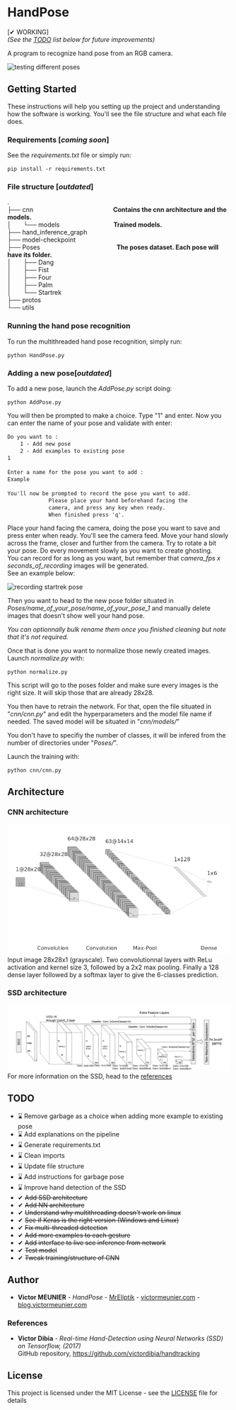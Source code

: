 # HandPose

[✔ WORKING]  
*(See the [TODO](##TODO) list below for future improvements)*

A program to recognize hand pose from an RGB camera.

![testing different poses](Results/result.gif)

## Getting Started

These instructions will help you setting up the project and understanding how the software is working. You'll see the file structure and what each file does. 

### Requirements [*coming soon*]
See the *requirements.txt* file or simply run:

    pip install -r requirements.txt

### File structure [*outdated*]
.  
├── cnn &nbsp;&nbsp;&nbsp;&nbsp;&nbsp;&nbsp;&nbsp;&nbsp;&nbsp;&nbsp;&nbsp;&nbsp;&nbsp;&nbsp;&nbsp;&nbsp;&nbsp;&nbsp;&nbsp;&nbsp;&nbsp;&nbsp;&nbsp;&nbsp;&nbsp;&nbsp;&nbsp;&nbsp;&nbsp;&nbsp;&nbsp;&nbsp;&nbsp;&nbsp;&nbsp;&nbsp;&nbsp;&nbsp;&nbsp;&nbsp;&nbsp;&nbsp;&nbsp;&nbsp;&nbsp;**Contains the cnn architecture and the models.**  
│   &nbsp;&nbsp;&nbsp;&nbsp;&nbsp;&nbsp;└── models              &nbsp;&nbsp;&nbsp;&nbsp;&nbsp;&nbsp;&nbsp;&nbsp;&nbsp;&nbsp;&nbsp;&nbsp;&nbsp;&nbsp;&nbsp;&nbsp;&nbsp;&nbsp;&nbsp;&nbsp;&nbsp;&nbsp;&nbsp;&nbsp;&nbsp;&nbsp;&nbsp;&nbsp;&nbsp;&nbsp;**Trained models.**  
├── hand_inference_graph  
├── model-checkpoint  
├── Poses &nbsp;&nbsp;&nbsp;&nbsp;&nbsp;&nbsp;&nbsp;&nbsp;&nbsp;&nbsp;&nbsp;&nbsp;&nbsp;&nbsp;&nbsp;&nbsp;&nbsp;&nbsp;&nbsp;&nbsp;&nbsp;&nbsp;&nbsp;&nbsp;&nbsp;&nbsp;&nbsp;&nbsp;&nbsp;&nbsp;&nbsp;&nbsp;&nbsp;&nbsp;&nbsp;&nbsp;&nbsp;&nbsp;&nbsp;&nbsp;&nbsp;&nbsp;&nbsp;**The poses dataset. Each pose will have its folder.**  
│   &nbsp;&nbsp;&nbsp;&nbsp;&nbsp;&nbsp;├── Dang  
│   &nbsp;&nbsp;&nbsp;&nbsp;&nbsp;&nbsp;├── Fist  
│   &nbsp;&nbsp;&nbsp;&nbsp;&nbsp;&nbsp;├── Four  
│   &nbsp;&nbsp;&nbsp;&nbsp;&nbsp;&nbsp;├── Palm  
│   &nbsp;&nbsp;&nbsp;&nbsp;&nbsp;&nbsp;└── Startrek  
├── protos  
└── utils  

### Running the hand pose recognition

To run the multithreaded hand pose recognition, simply run:

    python HandPose.py


### Adding a new pose[*outdated*]

To add a new pose, launch the *AddPose.py* script doing:

    python AddPose.py

You will then be prompted to make a choice. Type "1" and enter. Now you can enter the name of your pose and validate with enter:

    Do you want to :
        1 - Add new pose
        2 - Add examples to existing pose
    1

    Enter a name for the pose you want to add :
    Example

    You'll now be prompted to record the pose you want to add.
                 Please place your hand beforehand facing the
                 camera, and press any key when ready.
                 When finished press 'q'.

Place your hand facing the camera, doing the pose you want to save and press enter when ready. You'll see the camera feed. Move your hand slowly across the frame, closer and further from the camera. Try to rotate a bit your pose. Do every movement slowly as you want to create ghosting.  
You can record for as long as you want, but remember that *camera_fps x seconds_of_recording* images will be generated.   
See an example below:


![recording startrek pose](Examples/startrek.gif)

Then you want to head to the new pose folder situated in *Poses/name_of_your_pose/name_of_your_pose_1* and manually delete images that doesn't show well your hand pose.   

*You can optionnally bulk rename them once you finished cleaning but note that it's not required.*

Once that is done you want to normalize those newly created images. Launch *normalize.py* with:

    python normalize.py

This script will go to the poses folder and make sure every images is the right size. It will skip those that are already 28x28. 

You then have to retrain the network. For that, open the file situated in "*cnn/cnn.py*" and edit the hyperparameters and the model file name if needed. The saved model will be situated in "*cnn/models/*"

You don't have to specifiy the number of classes, it will be infered from the number of directories under "*Poses/*".

Launch the training with:

    python cnn/cnn.py

## Architecture

### CNN architecture
![cnn architecture](Results/nn.png)  
Input image 28x28x1 (grayscale). Two convolutionnal layers with ReLu activation and kernel size 3, followed by a 2x2 max pooling. Finally a 128 dense layer followed by a softmax layer to give the 6-classes prediction.

### SSD architecture
![ssd architecture](Results/ssd.png)
For more information on the SSD, head to the [references](###References)

## TODO
- ⌛ Remove garbage as a choice when adding more example to existing pose
- ⌛ Add explanations on the pipeline
- ⌛ Generate requirements.txt
- ⌛ Clean imports
- ⌛ Update file structure
- ⌛ Add instructions for garbage pose
- ⌛ Improve hand detection of the SSD
- ✔ ~~Add SSD architecture~~
- ✔ ~~Add NN architecture~~
- ✔ ~~Understand why multithreading doesn't work on linux~~
- ✔ ~~See if Keras is the right version (Windows and Linux)~~
- ✔ ~~Fix multi-threaded detection~~
- ✔ ~~Add more examples to each gesture~~
- ✔ ~~Add interface to live see inference from network~~
- ✔ ~~Test model~~
- ✔ ~~Tweak training/structure of CNN~~

## Author

* **Victor MEUNIER** - *HandPose* - [MrEliptik](https://github.com/MrEliptik) - [victormeunier.com](http://victormeunier.com) - [blog.victormeunier.com](http://blog.victormeunier.com)

### References

* **Victor Dibia** - *Real-time Hand-Detection using Neural Networks (SSD) on Tensorflow, (2017)*  
GitHub repository, https://github.com/victordibia/handtracking

## License

This project is licensed under the MIT License - see the [LICENSE](LICENSE) file for details
